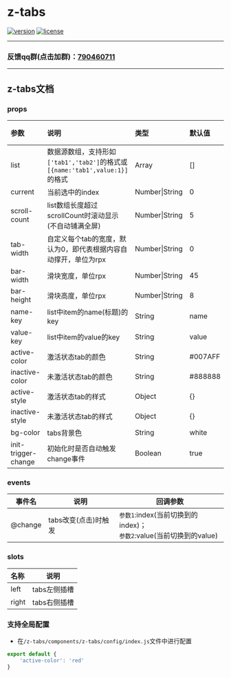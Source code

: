 # z-tabs

[![version](https://img.shields.io/badge/version-0.0.9-blue)](https://github.com/SmileZXLee/uni-z-tabs)
[![license](https://img.shields.io/github/license/SmileZXLee/uni-z-tabs)](https://en.wikipedia.org/wiki/MIT_License)

***

### 反馈qq群(点击加群)：[790460711](https://jq.qq.com/?_wv=1027&k=vU2fKZZH)

***

## z-tabs文档

### props

| 参数                | 说明                                                         | 类型           | 默认值  | 可选值 |
| :------------------ | :----------------------------------------------------------- | :------------- | :------ | :----- |
| list                | 数据源数组，支持形如`['tab1','tab2']`的格式或`[{name:'tab1',value:1}]`的格式 | Array          | []      | -      |
| current             | 当前选中的index                                              | Number\|String | 0       | -      |
| scroll-count        | list数组长度超过scrollCount时滚动显示(不自动铺满全屏)        | Number\|String | 5       | -      |
| tab-width           | 自定义每个tab的宽度，默认为0，即代表根据内容自动撑开，单位为rpx | Number\|String | 0       | 0      |
| bar-width           | 滑块宽度，单位rpx                                            | Number\|String | 45      | -      |
| bar-height          | 滑块高度，单位rpx                                            | Number\|String | 8       | -      |
| name-key            | list中item的name(标题)的key                                  | String         | name    | -      |
| value-key           | list中item的value的key                                       | String         | value   | -      |
| active-color        | 激活状态tab的颜色                                            | String         | #007AFF | -      |
| inactive-color      | 未激活状态tab的颜色                                          | String         | #888888 | -      |
| active-style        | 激活状态tab的样式                                            | Object         | {}      | -      |
| inactive-style      | 未激活状态tab的样式                                          | Object         | {}      | -      |
| bg-color            | tabs背景色                                                   | String         | white   | -      |
| init-trigger-change | 初始化时是否自动触发change事件                               | Boolean        | true    | false  |

### events

| 事件名  | 说明                 | 回调参数                                                     |
| ------- | -------------------- | ------------------------------------------------------------ |
| @change | tabs改变(点击)时触发 | `参数1`:index(当前切换到的index)；<br/>`参数2`:value(当前切换到的value) |

### slots

| 名称  | 说明         |
| :---- | ------------ |
| left  | tabs左侧插槽 |
| right | tabs右侧插槽 |

### 支持全局配置

* 在`/z-tabs/components/z-tabs/config/index.js`文件中进行配置

```js
export default {
	'active-color': 'red'
}
```